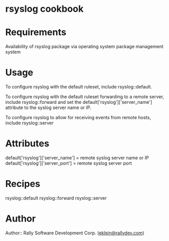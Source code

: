 # rsyslog cookbook

# Requirements
Availability of rsyslog package via operating system package management system

# Usage
To configure rsyslog with the default ruleset, include rsyslog::default.

To configure rsyslog with the default ruleset forwarding to a remote server, include rsyslog::forward and set the default['rsyslog']['server_name'] attribute to the syslog server name or IP.

To configure rsyslog to allow for receiving events from remote hosts, include rsyslog::server

# Attributes
default['rsyslog']['server_name'] = remote syslog server name or IP
default['rsyslog']['server_port'] = remote syslog server port

# Recipes
rsyslog::default
rsyslog::forward
rsyslog::server

# Author

Author:: Rally Software Development Corp. (<eklein@rallydev.com>)
